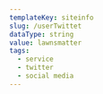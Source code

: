 ```yaml
---
templateKey: siteinfo
slug: /userTwittet
dataType: string
value: lawnsmatter
tags:
  - service
  - twitter
  - social media
---
```

